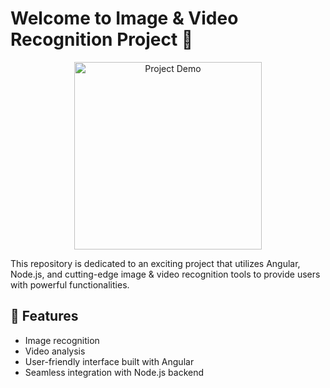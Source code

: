 # Welcome to Image & Video Recognition Project 🚀

<div align="center">
  <img src="https://media.giphy.com/media/ZVik7pBtu9dNS/giphy.gif" alt="Project Demo" width="300">
</div>

This repository is dedicated to an exciting project that utilizes Angular, Node.js, and cutting-edge image & video recognition tools to provide users with powerful functionalities.

## 🌟 Features

- Image recognition
- Video analysis
- User-friendly interface built with Angular
- Seamless integration with Node.js backend


